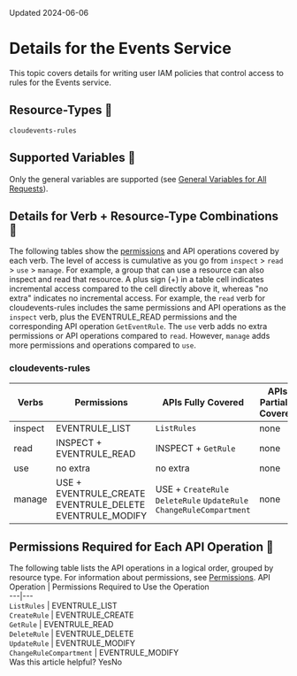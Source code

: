 Updated 2024-06-06
# Details for the Events Service
This topic covers details for writing user IAM policies that control access to rules for the Events service. 
## Resource-Types 🔗 
`cloudevents-rules`
## Supported Variables 🔗 
Only the general variables are supported (see [General Variables for All Requests](https://docs.oracle.com/en-us/iaas/Content/Identity/Reference/policyreference.htm#General)).
## Details for Verb + Resource-Type Combinations 🔗 
The following tables show the [permissions](https://docs.oracle.com/iaas/Content/Identity/policies/permissions.htm) and API operations covered by each verb. The level of access is cumulative as you go from `inspect` > `read` > `use` > `manage`. For example, a group that can use a resource can also inspect and read that resource. A plus sign (+) in a table cell indicates incremental access compared to the cell directly above it, whereas "no extra" indicates no incremental access. 
For example, the `read` verb for cloudevents-rules includes the same permissions and API operations as the `inspect` verb, plus the EVENTRULE_READ permissions and the corresponding API operation `GetEventRule`. The `use` verb adds no extra permissions or API operations compared to `read`. However, `manage` adds more permissions and operations compared to `use`.
### cloudevents-rules
Verbs | Permissions | APIs Fully Covered | APIs Partially Covered  
---|---|---|---  
inspect | EVENTRULE_LIST | `ListRules` | none  
read | INSPECT + EVENTRULE_READ | INSPECT + `GetRule` | none  
use | no extra | no extra | none  
manage | USE + EVENTRULE_CREATE  EVENTRULE_DELETE EVENTRULE_MODIFY | USE + `CreateRule` `DeleteRule` `UpdateRule` `ChangeRuleCompartment` | none  
## Permissions Required for Each API Operation 🔗 
The following table lists the API operations in a logical order, grouped by resource type.
For information about permissions, see [Permissions](https://docs.oracle.com/en-us/iaas/Content/Identity/Concepts/policyadvancedfeatures.htm#Permissi).
API Operation | Permissions Required to Use the Operation  
---|---  
`ListRules` | EVENTRULE_LIST  
`CreateRule` |  EVENTRULE_CREATE  
`GetRule` | EVENTRULE_READ  
`DeleteRule` | EVENTRULE_DELETE  
`UpdateRule` | EVENTRULE_MODIFY  
`ChangeRuleCompartment` | EVENTRULE_MODIFY  
Was this article helpful?
YesNo

